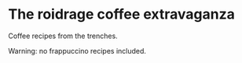 The roidrage coffee extravaganza
================================

Coffee recipes from the trenches.

Warning: no frappuccino recipes included.
